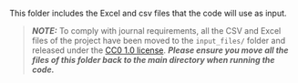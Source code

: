 This folder includes the Excel and csv files that the code will use as input.
> **_NOTE:_** To comply with journal requirements, all the CSV and Excel files of the project have been moved to the `input_files/` folder and released under the [CC0 1.0 license](LICENSE). ***Please ensure you move all the files of this folder back to the main directory when running the code.***
